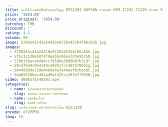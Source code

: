 ```yaml
---
title: การใช้/เบนซินปั๊มประกอบโมดูล DPS1289 DOPSON ยานยนต์ OEM 17202-7123R สําหรับ Renault Lodgy Dacia
price: '3854.00'
price_original: '3854.00'
currency: THB
discount: ''
rating: 4.5
volume: 99
image: S789243c41a24410a9728145764f86c83G.jpg
images:
  - S789243c41a24410a9728145764f86c83G.jpg
  - Sfbc3c530eb8f4fdeab5c60ea7d3e93c5R.jpg
  - S7bb1f8aca4dd4ccf9596e3609b87b31d7.jpg
  - S0cd76d4c954148ca8851fc14875706b1g.jpg
  - S4445b99e118b446da4e7a4daefbcb1e6C.jpg
  - Sda85626bec404ad9af425cc28f47f592H.jpg
video: 4000271548303.mp4
categories:
  - name: รถยนต์และรถจักรยานยนต์
    slug: รถยนต-และรถจ-กรยานยนต
  - name: แชสซีอะไหล่
    slug: แชสซ-อะไหล
slug: การใช-เบนซ-นป-มประกอบโมด-dps1289
encode: oFVPPMU
lang: th
---
```

  